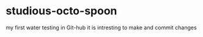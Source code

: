 # studious-octo-spoon
my first water testing in Git-hub
it is intresting to make and commit changes
